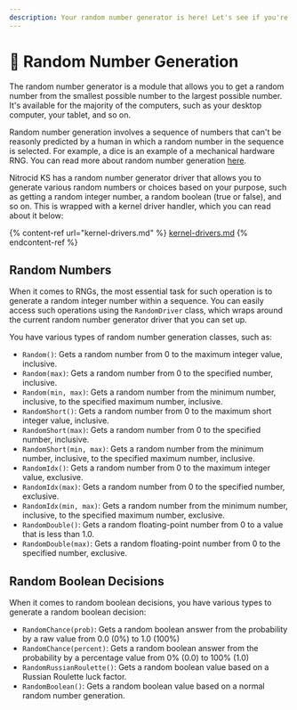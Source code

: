 ```yaml
---
description: Your random number generator is here! Let's see if you're lucky.
---
```


# 🎰 Random Number Generation

The random number generator is a module that allows you to get a random number from the smallest possible number to the largest possible number. It's available for the majority of the computers, such as your desktop computer, your tablet, and so on.

Random number generation involves a sequence of numbers that can't be reasonly predicted by a human in which a random number in the sequence is selected. For example, a dice is an example of a mechanical hardware RNG. You can read more about random number generation [here](https://en.m.wikipedia.org/wiki/Random\_number\_generation).

Nitrocid KS has a random number generator driver that allows you to generate various random numbers or choices based on your purpose, such as getting a random integer number, a random boolean (true or false), and so on. This is wrapped with a kernel driver handler, which you can read about it below:

{% content-ref url="kernel-drivers.md" %}
[kernel-drivers.md](kernel-drivers.md)
{% endcontent-ref %}

## Random Numbers

When it comes to RNGs, the most essential task for such operation is to generate a random integer number within a sequence. You can easily access such operations using the `RandomDriver` class, which wraps around the current random number generator driver that you can set up.

You have various types of random number generation classes, such as:

* `Random()`: Gets a random number from 0 to the maximum integer value, inclusive.
* `Random(max)`: Gets a random number from 0 to the specified number, inclusive.
* `Random(min, max)`: Gets a random number from the minimum number, inclusive, to the specified maximum number, inclusive.
* `RandomShort()`: Gets a random number from 0 to the maximum short integer value, inclusive.
* `RandomShort(max)`: Gets a random number from 0 to the specified number, inclusive.
* `RandomShort(min, max)`: Gets a random number from the minimum number, inclusive, to the specified maximum number, inclusive.
* `RandomIdx()`: Gets a random number from 0 to the maximum integer value, exclusive.
* `RandomIdx(max)`: Gets a random number from 0 to the specified number, exclusive.
* `RandomIdx(min, max)`: Gets a random number from the minimum number, inclusive, to the specified maximum number, exclusive.
* `RandomDouble()`: Gets a random floating-point number from 0 to a value that is less than 1.0.
* `RandomDouble(max)`: Gets a random floating-point number from 0 to the specified number, exclusive.

## Random Boolean Decisions

When it comes to random boolean decisions, you have various types to generate a random boolean decision:

* `RandomChance(prob)`: Gets a random boolean answer from the probability by a raw value from 0.0 (0%) to 1.0 (100%)
* `RandomChance(percent)`: Gets a random boolean answer from the probability by a percentage value from 0% (0.0) to 100% (1.0)
* `RandomRussianRoulette()`: Gets a random boolean value based on a Russian Roulette luck factor.
* `RandomBoolean()`: Gets a random boolean value based on a normal random number generation.
